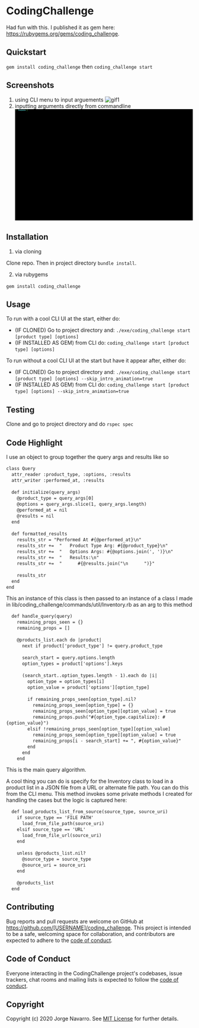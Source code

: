 # CodingChallenge

Had fun with this. I published it as gem here: https://rubygems.org/gems/coding_challenge.

## Quickstart

`gem install coding_challenge` then
`coding_challenge start`

## Screenshots

1. using CLI menu to input arguements
   ![gif1](./gif1.gif)
2. inputting arguments directly from commandline
   ![gif2](./gif2.gif)

## Installation

1. via cloning

Clone repo. Then in project directory `bundle install`.

2. via rubygems

`gem install coding_challenge`

## Usage

To run with a cool CLI UI at the start, either do:

- (IF CLONED) Go to project directory and: `./exe/coding_challenge start [product type] [options]`
- (IF INSTALLED AS GEM) from CLI do: `coding_challenge start [product type] [options]`

To run without a cool CLI UI at the start but have it appear after, either do:

- (IF CLONED) Go to project directory and: `./exe/coding_challenge start [product type] [options] --skip_intro_animation=true`
- (IF INSTALLED AS GEM) from CLI do: `coding_challenge start [product type] [options] --skip_intro_animation=true`

## Testing

Clone and go to project directory and do `rspec spec`

## Code Highlight

I use an object to group together the query args and results like so

```
class Query
  attr_reader :product_type, :options, :results
  attr_writer :performed_at, :results

  def initialize(query_args)
    @product_type = query_args[0]
    @options = query_args.slice(1, query_args.length)
    @performed_at = nil
    @results = nil
  end

  def formatted_results
    results_str = "Performed At #{@performed_at}\n"
    results_str +=  "   Product Type Arg: #{@product_type}\n"
    results_str +=  "   Options Args: #{@options.join(', ')}\n"
    results_str +=  "   Results:\n"
    results_str +=  "      #{@results.join("\n      ")}"

    results_str
  end
end
```

This an instance of this class is then passed to an instance of a class I made in lib/coding_challenge/commands/util/Inventory.rb as an arg to this method

```
  def handle_query(query)
    remaining_props_seen = {}
    remaining_props = []

    @products_list.each do |product|
      next if product['product_type'] != query.product_type

      search_start = query.options.length
      option_types = product['options'].keys

      (search_start..option_types.length - 1).each do |i|
        option_type = option_types[i]
        option_value = product['options'][option_type]

        if remaining_props_seen[option_type].nil?
          remaining_props_seen[option_type] = {}
          remaining_props_seen[option_type][option_value] = true
          remaining_props.push("#{option_type.capitalize}: #{option_value}")
        elsif !remaining_props_seen[option_type][option_value]
          remaining_props_seen[option_type][option_value] = true
          remaining_props[i - search_start] += ", #{option_value}"
        end
      end
    end
```

This is the main query algorithm.

A cool thing you can do is specify for the Inventory class to load in a product list in a JSON file from a URL or alternate file path. You can do this from the CLI menu.
This method invokes some private methods I created for handling the cases but the logic is captured here:

```
  def load_products_list_from_source(source_type, source_uri)
    if source_type == 'FILE PATH'
      load_from_file_path(source_uri)
    elsif source_type == 'URL'
      load_from_file_url(source_uri)
    end

    unless @products_list.nil?
      @source_type = source_type
      @source_uri = source_uri
    end

    @products_list
  end

```

## Contributing

Bug reports and pull requests are welcome on GitHub at https://github.com/[USERNAME]/coding_challenge. This project is intended to be a safe, welcoming space for collaboration, and contributors are expected to adhere to the [code of conduct](https://github.com/[USERNAME]/coding_challenge/blob/master/CODE_OF_CONDUCT.md).

## Code of Conduct

Everyone interacting in the CodingChallenge project's codebases, issue trackers, chat rooms and mailing lists is expected to follow the [code of conduct](https://github.com/[USERNAME]/coding_challenge/blob/master/CODE_OF_CONDUCT.md).

## Copyright

Copyright (c) 2020 Jorge Navarro. See [MIT License](LICENSE.txt) for further details.

```

```

